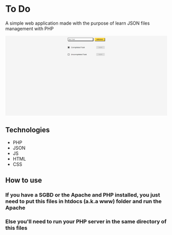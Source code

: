 # To Do
A simple web application made with the purpose of learn JSON files management with PHP

<img src="./Interface.png">

## Technologies
- PHP
- JSON
- JS
- HTML
- CSS

## How to use
### If you have a SGBD or the Apache and PHP installed, you just need to put this files in htdocs (a.k.a www) folder and run the Apache
### Else you'll need to run your PHP server in the same directory of this files
